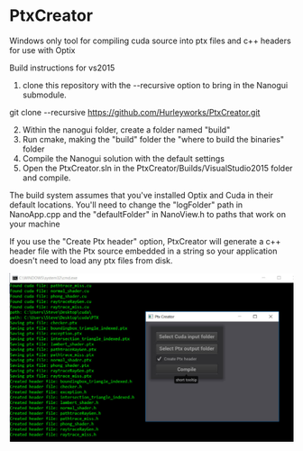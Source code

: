 # PtxCreator

Windows only tool for compiling cuda source into ptx files and c++ headers for use with Optix

Build instructions for vs2015

1. clone this repository with the --recursive option to bring in the Nanogui submodule.

git clone --recursive https://github.com/Hurleyworks/PtxCreator.git

2. Within  the nanogui folder, create a folder named "build"
3. Run cmake, making the "build" folder the "where to build the binaries" folder
3. Compile the Nanogui solution with the default settings
4. Open the PtxCreator.sln in the PtxCreator/Builds/VisualStudio2015 folder and compile.

The build system assumes that you've installed Optix and Cuda in their default locations.
You'll need to change the "logFolder" path in NanoApp.cpp and the "defaultFolder" in NanoView.h to paths that work on your machine

If you use the "Create Ptx header" option, PtxCreator will generate a c++ header file with the Ptx source embedded in a string so your application doesn't need to load any ptx files from disk.

![](screenshot/PtxCreator.jpg)
